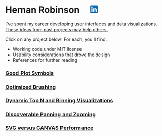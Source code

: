 # Heman Robinson&nbsp;&nbsp;&nbsp;&nbsp;&nbsp;[<img src=src/linkedin.svg title="Contact me on LinkedIn" alt="Contact me on LinkedIn" width=24>](https://www.linkedin.com/in/heman-robinson-953a1223/)

I've spent my career developing user interfaces and data visualizations. [These ideas from past projects may help others.](https://hemanrobinson.github.io/)

Click on any project below.  For each, you'll find:
* Working code under MIT license
* Usability considerations that drove the design
* References for further reading

### [Good Plot Symbols](https://hemanrobinson.github.io/good-plot-symbols/)
### [Optimized Brushing](https://hemanrobinson.github.io/fast-brushing/)
### [Dynamic Top N and Binning Visualizations](https://hemanrobinson.github.io/top-n-binning/)
### [Discoverable Panning and Zooming](https://hemanrobinson.github.io/panning-zooming/)
### [SVG versus CANVAS Performance](https://hemanrobinson.github.io/svg-canvas-performance/)
